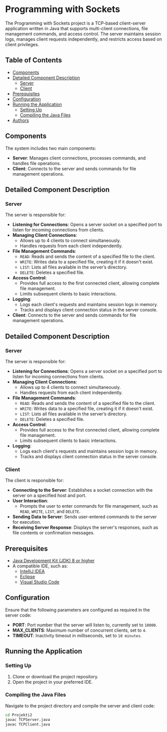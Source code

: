 # Programming with Sockets

The Programming with Sockets project is a TCP-based client-server application written in Java that supports multi-client connections, file management commands, and access control. The server maintains session logs, manages client requests independently, and restricts access based on client privileges.

## Table of Contents
- [Components](#components)
- [Detailed Component Description](#detailed-component-description)
  - [Server](#server)
  - [Client](#client)
- [Prerequisites](#prerequisites)
- [Configuration](#configuration)
- [Running the Application](#running-the-application)
  - [Setting Up](#setting-up)
  - [Compiling the Java Files](#compiling-the-java-files)
- [Authors](#authors)

## Components
The system includes two main components:

- **Server**: Manages client connections, processes commands, and handles file operations.
- **Client**: Connects to the server and sends commands for file management operations.

## Detailed Component Description

### Server
The server is responsible for:

- **Listening for Connections**: Opens a server socket on a specified port to listen for incoming connections from clients.
- **Managing Client Connections**:
  - Allows up to 4 clients to connect simultaneously.
  - Handles requests from each client independently.
- **File Management Commands**:
  - `READ`: Reads and sends the content of a specified file to the client.
  - `WRITE`: Writes data to a specified file, creating it if it doesn't exist.
  - `LIST`: Lists all files available in the server’s directory.
  - `DELETE`: Deletes a specified file.
- **Access Control**:
  - Provides full access to the first connected client, allowing complete file management.
  - Limits subsequent clients to basic interactions.
- **Logging**:
  - Logs each client's requests and maintains session logs in memory.
  - Tracks and displays client connection status in the server console.
- **Client**: Connects to the server and sends commands for file management operations.

## Detailed Component Description

### Server
The server is responsible for:

- **Listening for Connections**: Opens a server socket on a specified port to listen for incoming connections from clients.
- **Managing Client Connections**:
  - Allows up to 4 clients to connect simultaneously.
  - Handles requests from each client independently.
- **File Management Commands**:
  - `READ`: Reads and sends the content of a specified file to the client.
  - `WRITE`: Writes data to a specified file, creating it if it doesn't exist.
  - `LIST`: Lists all files available in the server’s directory.
  - `DELETE`: Deletes a specified file.
- **Access Control**:
  - Provides full access to the first connected client, allowing complete file management.
  - Limits subsequent clients to basic interactions.
- **Logging**:
  - Logs each client's requests and maintains session logs in memory.
  - Tracks and displays client connection status in the server console.

### Client
The client is responsible for:

- **Connecting to the Server**: Establishes a socket connection with the server on a specified host and port.
- **User Interaction**:
  - Prompts the user to enter commands for file management, such as `READ`, `WRITE`, `LIST`, and `DELETE`.
- **Sending Data to Server**: Sends user-entered commands to the server for execution.
- **Receiving Server Response**: Displays the server's responses, such as file contents or confirmation messages.

## Prerequisites
- [Java Development Kit (JDK) 8 or higher](https://www.oracle.com/java/technologies/javase-jdk8-downloads.html)
- A compatible IDE, such as:
  - [IntelliJ IDEA](https://www.jetbrains.com/idea/)
  - [Eclipse](https://www.eclipse.org/)
  - [Visual Studio Code](https://code.visualstudio.com/)

## Configuration
Ensure that the following parameters are configured as required in the server code:

- **PORT**: Port number that the server will listen to, currently set to `10000`.
- **MAX_CLIENTS**: Maximum number of concurrent clients, set to `4`.
- **TIMEOUT**: Inactivity timeout in milliseconds, set to `10 minutes`.

## Running the Application

### Setting Up
1. Clone or download the project repository.
2. Open the project in your preferred IDE.

### Compiling the Java Files
Navigate to the project directory and compile the server and client code:

```bash
cd Projekti2
javac TCPServer.java
javac TCPClient.java

